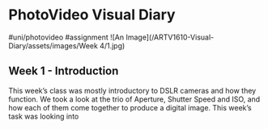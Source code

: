 # PhotoVideo Visual Diary
#uni/photovideo #assignment
![An Image](/ARTV1610-Visual-Diary/assets/images/Week 4/1.jpg)
## Week 1 - Introduction
This week’s class was mostly introductory to DSLR cameras and how they function. We took a look at the trio of Aperture, Shutter Speed and ISO, and how each of them come together to produce a digital image. This week’s task was looking into 
